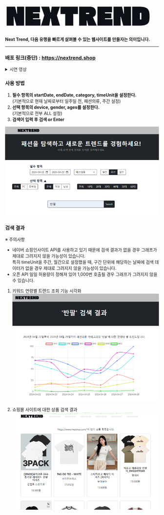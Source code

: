 # ![image](img/nextrend_logo.png)

<b>Next Trend, 다음 유행을 빠르게 살펴볼 수 있는 웹사이트를 만들자는 의미입니다.</b>

---

### 배포 링크(중단) : https://nextrend.shop
<details><summary> 시연 영상 </summary>

![Video Label](http://img.youtube.com/vi/hXsyCoo6ikg/0.jpg)

</details>

### 사용 방법

1. <b>필수 항목의 startDate, endDate, category, timeUnit을 설정한다.</b><br>
    (기본적으로 현재 날짜로부터 일주일 전, 패션의류, 주간 설정)
2. <b>선택 항목의 device, gender, ages를 설정한다.</b><br>
   (기본적으로 전부 ALL 설정)
3. <b>검색어 입력 후 검색 or Enter</b>

![image](img/readme_1.png)

### 검색 결과

※ 주의사항<br>
- 네이버 쇼핑인사이트 API를 사용하고 있기 때문에 검색 결과가 없을 경우 그래프가 제대로 그려지지 않을 가능성이 있습니다.<br>
특히 timeUnit을 주간, 월간으로 설정했을 때, 구간 단위에 해당하는 날짜에 검색 데이터가 없을 경우 제대로 그려지지 않을 가능성이 있습니다.
- 오픈 API 일일 허용량이 정해져 있어 1,000번 호출될 경우 그래프가 그려지지 않을 수 있습니다.

1) 키워드 연령별 트렌드 조회 기능 시각화
![image](img/readme_2.png)


2) 쇼핑몰 사이트에 대한 상품 검색 결과
   ![image](img/readme_3.png)
